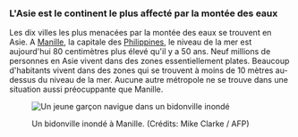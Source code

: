 ### L'Asie est le continent le plus affecté par la montée des eaux

Les dix villes les plus menacées par la montée des eaux se trouvent en Asie. A [Manille](https://correctiv.org/recherchen/klima/artikel/2017/07/28/steigende-meere-manila/), la capitale des [Philippines](https://correctiv.org/recherchen/klima/artikel/2017/07/28/steigende-meere-philippinen/), le niveau de la mer est aujourd'hui 80 centimètres plus élevé qu'il y a 50 ans. Neuf millions de personnes en Asie vivent dans des zones essentiellement plates. Beaucoup d'habitants vivent dans des zones qui se trouvent à moins de 10 mètres au-dessus du niveau de la mer. Aucune autre métropole ne se trouve dans une situation aussi préocuppante que Manille.<figure> 

![Un jeune garçon navigue dans un bidonville inondé](/assets/content/manila.jpg) <figcaption> Un bidonville inondé à Manille. (Crédits:&nbsp;Mike&nbsp;Clarke&nbsp;/&nbsp;AFP) </figcaption> </figure>